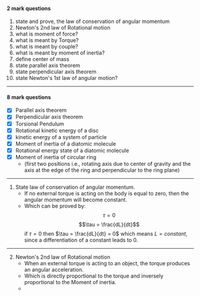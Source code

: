 #### 2 mark questions

1) state and prove, the law of conservation of angular momentum 
2) Newton's 2nd law of Rotational motion
3) what is moment of force?
4) what is meant by Torque?
5) what is meant by couple?
6) what is meant by moment of inertia?
7) define center of mass
8) state parallel axis theorem
9) state perpendicular axis theorem
10) state Newton's 1st law of angular motion?
---
#### 8 mark questions

- [x] Parallel axis theorem
- [x] Perpendicular axis theorem
- [x] Torsional Pendulum
- [x] Rotational kinetic energy of a disc
- [x] kinetic energy of a system of particle
- [x] Moment of inertia of a diatomic molecule
- [x] Rotational energy state of a diatomic molecule
- [x] Moment of inertia of circular ring
	- (first two positions i.e., rotating axis due to center of gravity and the axis at the edge of the ring and perpendicular to the ring plane)
---
1. State law of conservation of angular momentum.
	- If no external torque is acting on the body is equal to zero, then the angular momentum will become constant.
	- Which can be proved by:   $$\tau = 0$$$$\tau = \frac{dL}{dt}$$
 if $\tau = 0$ then $\tau = \frac{dL}{dt} = 0$ which means $L = constant$, since a differentiation of a constant leads to 0.
 ---
2. Newton's 2nd law of Rotational motion
	- When an external torque is acting to an object, the torque produces an angular acceleration.
	- Which is directly proportional to the torque and inversely proportional to the Moment of inertia.
	- 